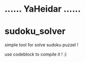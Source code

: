 # ...... YaHeidar ......
# sudoku_solver
simple tool for solve sudoku puzzel !

use codeblock to compile it ! :)
